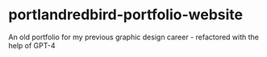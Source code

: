 # portlandredbird-portfolio-website
An old portfolio for my previous graphic design career - refactored with the help of GPT-4
